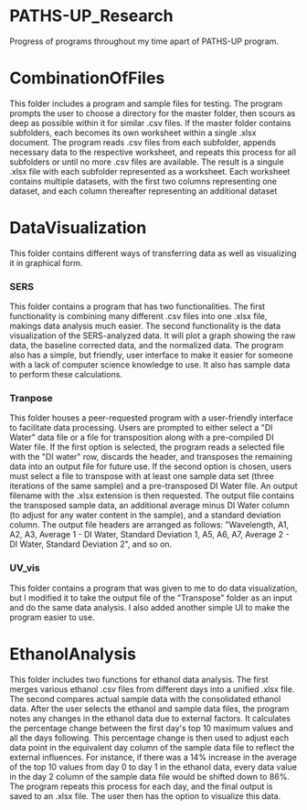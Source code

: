 # PATHS-UP_Research
Progress of programs throughout my time apart of PATHS-UP program.


# CombinationOfFiles

This folder includes a program and sample files for testing. The program prompts the user to choose a directory for the master folder, then scours as deep as possible within it for similar .csv files. If the master folder contains subfolders, each becomes its own worksheet within a single .xlsx document. The program reads .csv files from each subfolder, appends necessary data to the respective worksheet, and repeats this process for all subfolders or until no more .csv files are available. The result is a singule .xlsx file with each subfolder represented as a worksheet. Each worksheet contains multiple datasets, with the first two columns representing one dataset, and each column thereafter representing an additional dataset



# DataVisualization

This folder contains different ways of transferring data as well as visualizing it in graphical form.

  ### SERS ###

  This folder contains a program that has two functionalities. The first functionality is combining many different .csv files into one .xlsx file, makings data analysis much easier. The second functionality is the data visualization of the SERS-analyzed data. It will plot a graph showing the raw data, the baseline corrected data, and the normalized data. The program also has a simple, but friendly, user interface to make it easier for someone with a lack of computer science knowledge to use. It also has sample data to perform these calculations.

  ### Tranpose ###

  This folder houses a peer-requested program with a user-friendly interface to facilitate data processing. Users are prompted to either select a "DI Water" data file or a file for transposition along with a pre-compiled DI Water file. If the first option is selected, the program reads a selected file with the "DI water" row, discards the header, and transposes the remaining data into an output file for future use. If the second option is chosen, users must select a file to transpose with at least one sample data set (three iterations of the same sample) and a pre-transposed DI Water file. An output filename with the .xlsx extension is then requested. The output file contains the transposed sample data, an additional average minus DI Water column (to adjust for any water content in the sample), and a standard deviation column. The output file headers are arranged as follows: "Wavelength, A1, A2, A3, Average 1 - DI Water, Standard Deviation 1, A5, A6, A7, Average 2 - DI Water, Standard Deviation 2", and so on.

  ### UV_vis ###

  This folder contains a program that was given to me to do data visualization, but I modified it to take the output file of the "Transpose" folder as an input and do the same data analysis. I also added another simple UI to make the program easier to use.

  


# EthanolAnalysis

This folder includes two functions for ethanol data analysis. The first merges various ethanol .csv files from different days into a unified .xlsx file. The second compares actual sample data with the consolidated ethanol data. After the user selects the ethanol and sample data files, the program notes any changes in the ethanol data due to external factors. It calculates the percentage change between the first day's top 10 maximum values and all the days following. This percentage change is then used to adjust each data point in the equivalent day column of the sample data file to reflect the external influences. For instance, if there was a 14% increase in the average of the top 10 values from day 0 to day 1 in the ethanol data, every data value in the day 2 column of the sample data file would be shifted down to 86%. The program repeats this process for each day, and the final output is saved to an .xlsx file. The user then has the option to visualize this data.
